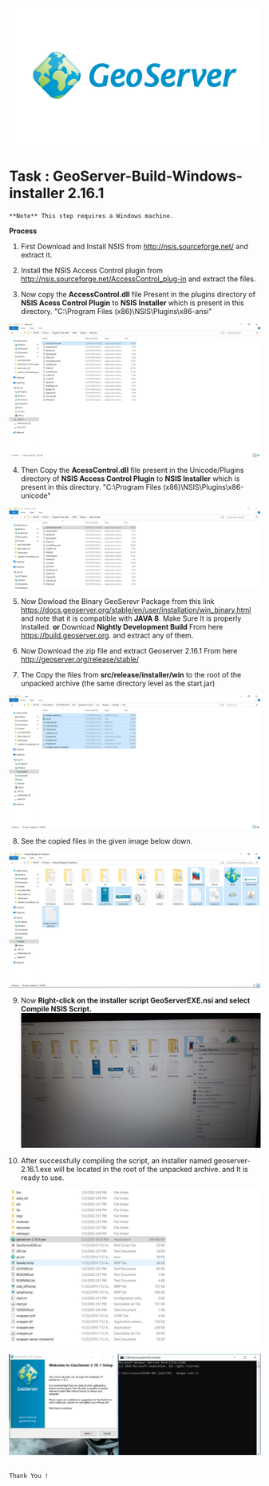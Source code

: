 ![GeoServer](https://github.com/ShivamRai2003/GeoServer---Build-Windows-installer-Google-Code-In-/blob/master/IMAGES/1.png)

#  Task : GeoServer-Build-Windows-installer 2.16.1

``**Note** This step requires a Windows machine.``

**Process**

1. First Download and Install NSIS from http://nsis.sourceforge.net/ and extract it.

2. Install the NSIS Access Control plugin from http://nsis.sourceforge.net/AccessControl_plug-in and extract the files.

3. Now copy the **AccessControl.dll** file Present in the plugins directory of **NSIS Acess Control Plugin** to **NSIS Installer** which is present in this directory. "C:\Program Files (x86)\NSIS\Plugins\x86-ansi"

![2](https://github.com/ShivamRai2003/GeoServer---Build-Windows-installer-Google-Code-In-/blob/master/IMAGES/2.JPG)

4. Then Copy the **AcessControl.dll** file present in the Unicode/Plugins directory of **NSIS Access Control Plugin** to **NSIS Installer** which is present in this directory. "C:\Program Files (x86)\NSIS\Plugins\x86-unicode"

![3](https://github.com/ShivamRai2003/GeoServer---Build-Windows-installer-Google-Code-In-/blob/master/IMAGES/3.JPG)

5. Now Dowload the Binary GeoSerevr Package from this link https://docs.geoserver.org/stable/en/user/installation/win_binary.html and note that it is compatible with **JAVA 8**. Make Sure It is properly Installed. **or** Download **Nightly Development Build** From here  https://build.geoserver.org. and extract any of them.

6. Now Download the zip file and extract Geoserver 2.16.1 From here http://geoserver.org/release/stable/

7. The Copy the files from **src/release/installer/win** to the root of the unpacked archive (the same directory level as the start.jar)

![4](https://github.com/ShivamRai2003/GeoServer---Build-Windows-installer-Google-Code-In-/blob/master/IMAGES/4.JPG)

8. See the copied files in the given image below down.

![5](https://github.com/ShivamRai2003/GeoServer---Build-Windows-installer-Google-Code-In-/blob/master/IMAGES/5.JPG)

9. Now **Right-click on the installer script GeoServerEXE.nsi and select Compile NSIS Script.**
![6](https://github.com/ShivamRai2003/GeoServer---Build-Windows-installer-Google-Code-In-/blob/master/Compile.jpg)

10. After successfully compiling the script, an installer named geoserver-2.16.1.exe will be located in the root of the unpacked archive. and It is ready to use.

![6](https://github.com/ShivamRai2003/GeoServer---Build-Windows-installer-Google-Code-In-/blob/master/IMAGES/6.JPG)

![7](https://github.com/ShivamRai2003/GeoServer---Build-Windows-installer-Google-Code-In-/blob/master/IMAGES/8.JPG)

                                                                                                Thank You !

